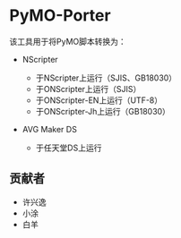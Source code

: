 # PyMO-Porter

该工具用于将PyMO脚本转换为：

* NScripter
    - 于NScripter上运行（SJIS、GB18030）
    - 于ONScripter上运行（SJIS）
    - 于ONScripter-EN上运行（UTF-8）
    - 于ONScripter-Jh上运行（GB18030）

* AVG Maker DS
    - 于任天堂DS上运行

## 贡献者

* 许兴逸
* 小涂
* 白羊
